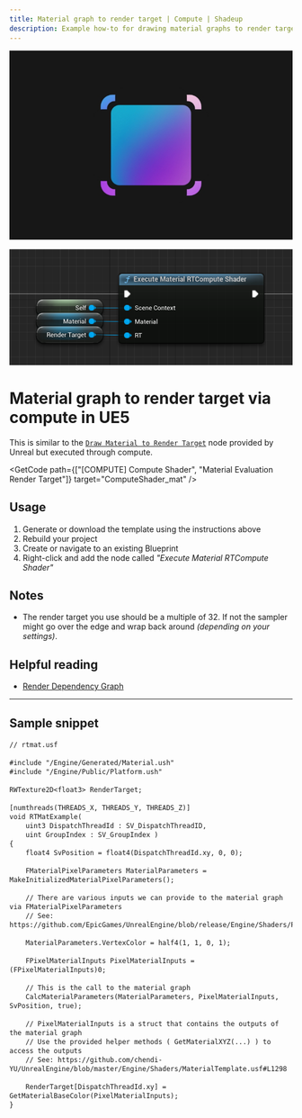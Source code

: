 ```yaml
---
title: Material graph to render target | Compute | Shadeup
description: Example how-to for drawing material graphs to render targets in Unreal Engine 5 compute shaders.
---
```


<script>
	import GetCode from "@/get-code.svelte";
</script>

![Pink and blue rectangle with bounding box](img/compute/compute-mat.jpg)

![Unreal Blueprint graph calling a compute shader](img/compute/compute-mat-shot.png)

<div style="display: none;">

#### Material graph to render target

</div>

# Material graph to render target via compute in UE5

This is similar to the [`Draw Material to Render Target`](https://docs.unrealengine.com/4.27/en-US/BlueprintAPI/Rendering/DrawMaterialtoRenderTarget/) node provided by Unreal but executed through compute.

<GetCode path={["[COMPUTE] Compute Shader", "Material Evaluation Render Target"]} target="ComputeShader_mat" />

## Usage

1. Generate or download the template using the instructions above
2. Rebuild your project
3. Create or navigate to an existing Blueprint
4. Right-click and add the node called _"Execute Material RTCompute Shader"_

## Notes

- The render target you use should be a multiple of 32. If not the sampler might go over the edge and wrap back around _(depending on your settings)_.

## Helpful reading

- [Render Dependency Graph](https://docs.unrealengine.com/5.0/en-US/render-dependency-graph-in-unreal-engine/)

---

## Sample snippet

```hlsl
// rtmat.usf

#include "/Engine/Generated/Material.ush"
#include "/Engine/Public/Platform.ush"

RWTexture2D<float3> RenderTarget;

[numthreads(THREADS_X, THREADS_Y, THREADS_Z)]
void RTMatExample(
	uint3 DispatchThreadId : SV_DispatchThreadID,
	uint GroupIndex : SV_GroupIndex )
{
	float4 SvPosition = float4(DispatchThreadId.xy, 0, 0);

	FMaterialPixelParameters MaterialParameters = MakeInitializedMaterialPixelParameters();

	// There are various inputs we can provide to the material graph via FMaterialPixelParameters
	// See: https://github.com/EpicGames/UnrealEngine/blob/release/Engine/Shaders/Private/MaterialTemplate.ush#L262

	MaterialParameters.VertexColor = half4(1, 1, 0, 1);

	FPixelMaterialInputs PixelMaterialInputs = (FPixelMaterialInputs)0;

	// This is the call to the material graph
	CalcMaterialParameters(MaterialParameters, PixelMaterialInputs, SvPosition, true);

	// PixelMaterialInputs is a struct that contains the outputs of the material graph
	// Use the provided helper methods ( GetMaterialXYZ(...) ) to access the outputs
	// See: https://github.com/chendi-YU/UnrealEngine/blob/master/Engine/Shaders/MaterialTemplate.usf#L1298

	RenderTarget[DispatchThreadId.xy] = GetMaterialBaseColor(PixelMaterialInputs);
}
```
